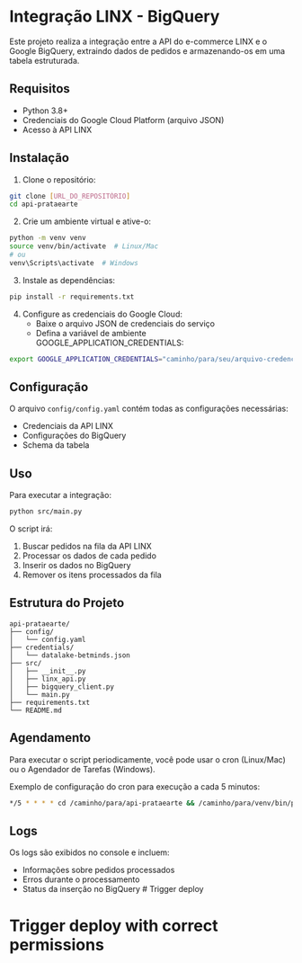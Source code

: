 # Integração LINX - BigQuery

Este projeto realiza a integração entre a API do e-commerce LINX e o Google BigQuery, extraindo dados de pedidos e armazenando-os em uma tabela estruturada.

## Requisitos

- Python 3.8+
- Credenciais do Google Cloud Platform (arquivo JSON)
- Acesso à API LINX

## Instalação

1. Clone o repositório:
```bash
git clone [URL_DO_REPOSITÓRIO]
cd api-prataearte
```

2. Crie um ambiente virtual e ative-o:
```bash
python -m venv venv
source venv/bin/activate  # Linux/Mac
# ou
venv\Scripts\activate  # Windows
```

3. Instale as dependências:
```bash
pip install -r requirements.txt
```

4. Configure as credenciais do Google Cloud:
   - Baixe o arquivo JSON de credenciais do serviço
   - Defina a variável de ambiente GOOGLE_APPLICATION_CREDENTIALS:
```bash
export GOOGLE_APPLICATION_CREDENTIALS="caminho/para/seu/arquivo-credenciais.json"
```

## Configuração

O arquivo `config/config.yaml` contém todas as configurações necessárias:

- Credenciais da API LINX
- Configurações do BigQuery
- Schema da tabela

## Uso

Para executar a integração:

```bash
python src/main.py
```

O script irá:
1. Buscar pedidos na fila da API LINX
2. Processar os dados de cada pedido
3. Inserir os dados no BigQuery
4. Remover os itens processados da fila

## Estrutura do Projeto

```
api-prataearte/
├── config/
│   └── config.yaml
├── credentials/
│   └── datalake-betminds.json
├── src/
│   ├── __init__.py
│   ├── linx_api.py
│   ├── bigquery_client.py
│   └── main.py
├── requirements.txt
└── README.md
```

## Agendamento

Para executar o script periodicamente, você pode usar o cron (Linux/Mac) ou o Agendador de Tarefas (Windows).

Exemplo de configuração do cron para execução a cada 5 minutos:
```bash
*/5 * * * * cd /caminho/para/api-prataearte && /caminho/para/venv/bin/python src/main.py
```

## Logs

Os logs são exibidos no console e incluem:
- Informações sobre pedidos processados
- Erros durante o processamento
- Status da inserção no BigQuery # Trigger deploy
# Trigger deploy with correct permissions
